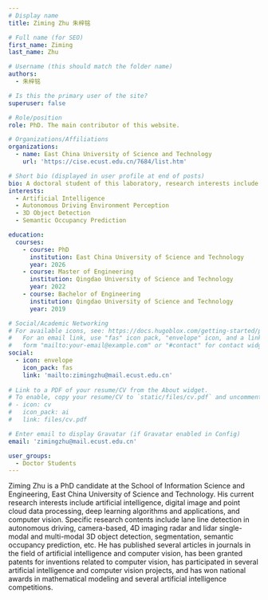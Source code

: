 ```yaml
---
# Display name
title: Ziming Zhu 朱梓铭

# Full name (for SEO)
first_name: Ziming
last_name: Zhu

# Username (this should match the folder name)
authors:
  - 朱梓铭

# Is this the primary user of the site?
superuser: false

# Role/position
role: PhD. The main contributor of this website.

# Organizations/Affiliations
organizations:
  - name: East China University of Science and Technology
    url: 'https://cise.ecust.edu.cn/7684/list.htm'

# Short bio (displayed in user profile at end of posts)
bio: A doctoral student of this laboratory, research interests include Artificial Intelligence, Autonomous Driving Environment Perception, 3D Object Detection and Semantic Occupancy Prediction.
interests:
  - Artificial Intelligence
  - Autonomous Driving Environment Perception
  - 3D Object Detection
  - Semantic Occupancy Prediction

education:
  courses:
    - course: PhD
      institution: East China University of Science and Technology
      year: 2026
    - course: Master of Engineering
      institution: Qingdao University of Science and Technology
      year: 2022
    - course: Bachelor of Engineering
      institution: Qingdao University of Science and Technology
      year: 2019

# Social/Academic Networking
# For available icons, see: https://docs.hugoblox.com/getting-started/page-builder/#icons
#   For an email link, use "fas" icon pack, "envelope" icon, and a link in the
#   form "mailto:your-email@example.com" or "#contact" for contact widget.
social:
  - icon: envelope
    icon_pack: fas
    link: 'mailto:zimingzhu@mail.ecust.edu.cn'
    
# Link to a PDF of your resume/CV from the About widget.
# To enable, copy your resume/CV to `static/files/cv.pdf` and uncomment the lines below.
# - icon: cv
#   icon_pack: ai
#   link: files/cv.pdf

# Enter email to display Gravatar (if Gravatar enabled in Config)
email: 'zimingzhu@mail.ecust.edu.cn'

user_groups:
  - Doctor Students
---
```


Ziming Zhu is a PhD candidate at the School of Information Science and Engineering, East China University of Science and Technology. His current research interests include artificial intelligence, digital image and point cloud data processing, deep learning algorithms and applications, and computer vision. Specific research contents include lane line detection in autonomous driving, camera-based, 4D imaging radar and lidar single-modal and multi-modal 3D object detection, segmentation, semantic occupancy prediction, etc. He has published several articles in journals in the field of artificial intelligence and computer vision, has been granted patents for inventions related to computer vision, has participated in several artificial intelligence and computer vision projects, and has won national awards in mathematical modeling and several artificial intelligence competitions.
